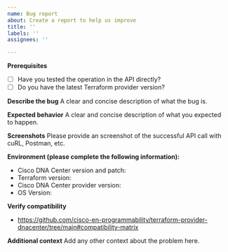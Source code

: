 ```yaml
---
name: Bug report
about: Create a report to help us improve
title: ''
labels: ''
assignees: ''

---
```


**Prerequisites**
* [ ] Have you tested the operation in the API directly?
* [ ] Do you have the latest Terraform provider version?

**Describe the bug**
A clear and concise description of what the bug is.

**Expected behavior**
A clear and concise description of what you expected to happen.

**Screenshots**
Please provide an screenshot of the successful API call with cuRL, Postman, etc.

**Environment (please complete the following information):**
* Cisco DNA Center version and patch: 
* Terraform version:
* Cisco DNA Center provider version:
* OS Version: 

**Verify compatibility**
* https://github.com/cisco-en-programmability/terraform-provider-dnacenter/tree/main#compatibility-matrix

**Additional context**
Add any other context about the problem here.
